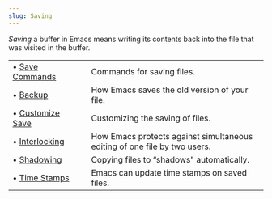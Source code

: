 ```yaml
---
slug: Saving
---
```


*Saving* a buffer in Emacs means writing its contents back into the file that was visited in the buffer.

|                                    |    |                                                                           |
| :--------------------------------- | -- | :------------------------------------------------------------------------ |
| • [Save Commands](Save-Commands)   |    | Commands for saving files.                                                |
| • [Backup](Backup)                 |    | How Emacs saves the old version of your file.                             |
| • [Customize Save](Customize-Save) |    | Customizing the saving of files.                                          |
| • [Interlocking](Interlocking)     |    | How Emacs protects against simultaneous editing of one file by two users. |
| • [Shadowing](File-Shadowing)      |    | Copying files to “shadows" automatically.                                 |
| • [Time Stamps](Time-Stamps)       |    | Emacs can update time stamps on saved files.                              |
